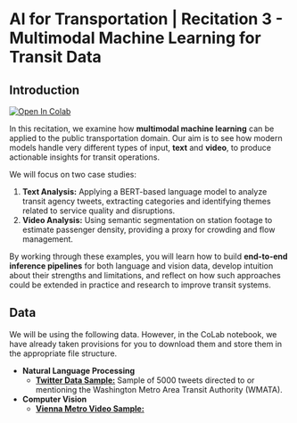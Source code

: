 # AI for Transportation | Recitation 3 - Multimodal Machine Learning for Transit Data

## Introduction

<a target="_blank" href="https://colab.research.google.com/github/RicoFio/UAI-Transportation-2025/blob/main/recitations/recitation_3/recitation_3_code.ipynb">
  <img src="https://colab.research.google.com/assets/colab-badge.svg" alt="Open In Colab"/>
</a>

In this recitation, we examine how **multimodal machine learning** can be applied to the public transportation domain. Our aim is to see how modern models handle very different types of input, **text** and **video**, to produce actionable insights for transit operations.

We will focus on two case studies:  

1. **Text Analysis:** Applying a BERT-based language model to analyze transit agency tweets, extracting categories and identifying themes related to service quality and disruptions.  
2. **Video Analysis:** Using semantic segmentation on station footage to estimate passenger density, providing a proxy for crowding and flow management.  

By working through these examples, you will learn how to build **end-to-end inference pipelines** for both language and vision data, develop intuition about their strengths and limitations, and reflect on how such approaches could be extended in practice and research to improve transit systems.  

## Data

We will be using the following data. However, in the CoLab notebook, we have already taken provisions for you to download them and store them in the appropriate file structure.

- **Natural Language Processing**
  - [**Twitter Data Sample:**](https://drive.google.com/file/d/1ucmdRh5s_KuWxOWdfZhbcNL2ACtedO85/view?usp=drive_link) Sample of 5000 tweets directed to or mentioning the Washington Metro Area Transit Authority (WMATA).
- **Computer Vision**
  - [**Vienna Metro Video Sample:**](https://drive.google.com/file/d/1Mj8nESD2IcqoqJen_X9dhJlTn3iaVPe2/view?usp=drive_link)
